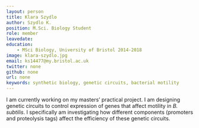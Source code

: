 ```yaml
---
layout: person
title: Klara Szydlo
author: Szydlo K.
position: M.Sci. Biology Student
role: member
leavedate: 
education: 
	- MSci Biology, University of Bristol 2014-2018
image: klara-szydlo.jpg
email: ks14477@my.bristol.ac.uk
twitter: none
github: none
url: none
keywords: synthetic biology, genetic circuits, bacterial motility
---
```

I am currently working on my masters’ practical project. I am designing genetic circuits to control expression of genes that affect motility in _B. subtilis_. I specifically am investigating how different components (promoters and proteolysis tags) affect the efficiency of these genetic circuits.